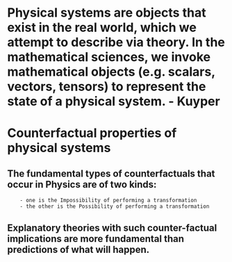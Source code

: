 # Physical systems are objects that exist in the real world, which we attempt to describe via theory. In the mathematical sciences, we invoke mathematical objects (e.g. scalars, vectors, tensors) to represent the state of a physical system. - Kuyper

# Counterfactual properties of physical systems
  ## The fundamental types of counterfactuals that occur in Physics are of two kinds:
        - one is the Impossibility of performing a transformation
        - the other is the Possibility of performing a transformation
## Explanatory theories with such counter-factual implications are more fundamental than predictions of what will happen.
